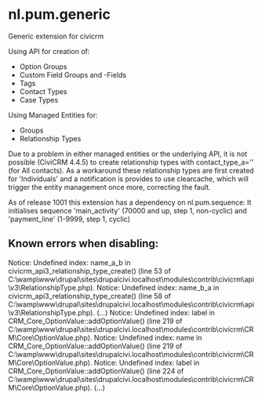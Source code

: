 nl.pum.generic
==============

Generic extension for civicrm

Using API for creation of:
 - Option Groups
 - Custom Field Groups and -Fields
 - Tags
 - Contact Types
 - Case Types

Using Managed Entities for:
 - Groups
 - Relationship Types

Due to a problem in either managed entities or the underlying API, it is not possible (CiviCRM 4.4.5) to create relationship types with contact_type_a='' (for All contacts).
As a workaround these relationship types are first created for 'Individuals' and a notification is provides to use clearcache, which will trigger the entity management once more, correcting the fault.
 
As of release 1001 this extension has a dependency on nl.pum.sequence:
It initialises sequence 'main_activity' (70000 and up, step 1, non-cyclic) and 'payment_line' (1-9999, step 1, cyclic)

Known errors when disabling:
----------------------------
Notice: Undefined index: name_a_b in civicrm_api3_relationship_type_create() (line 53 of C:\wamp\www\drupal\sites\drupalcivi.localhost\modules\contrib\civicrm\api\v3\RelationshipType.php).
Notice: Undefined index: name_b_a in civicrm_api3_relationship_type_create() (line 58 of C:\wamp\www\drupal\sites\drupalcivi.localhost\modules\contrib\civicrm\api\v3\RelationshipType.php).
(...)
Notice: Undefined index: label in CRM_Core_OptionValue::addOptionValue() (line 219 of C:\wamp\www\drupal\sites\drupalcivi.localhost\modules\contrib\civicrm\CRM\Core\OptionValue.php).
Notice: Undefined index: name in CRM_Core_OptionValue::addOptionValue() (line 219 of C:\wamp\www\drupal\sites\drupalcivi.localhost\modules\contrib\civicrm\CRM\Core\OptionValue.php).
Notice: Undefined index: label in CRM_Core_OptionValue::addOptionValue() (line 224 of C:\wamp\www\drupal\sites\drupalcivi.localhost\modules\contrib\civicrm\CRM\Core\OptionValue.php).
(...)
